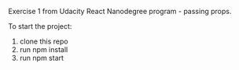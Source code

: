 Exercise 1 from Udacity React Nanodegree program - passing props.

To start the project: 

1. clone this repo 
2. run npm install 
3. run npm start 
